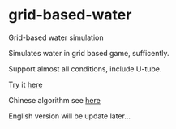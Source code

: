 # grid-based-water
Grid-based water simulation

Simulates water in grid based game, sufficently.

Support almost all conditions, include U-tube.

Try it [here](http://lolwen.tk/g/grid-based-water-simulation/)

Chinese algorithm see [here](http://indienova.com/u/lol/blogread/328)

English version will be update later...
